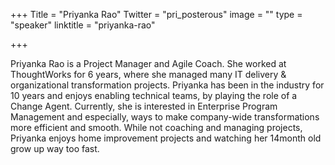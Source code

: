 +++
Title = "Priyanka Rao"
Twitter = "pri_posterous"
image = ""
type = "speaker"
linktitle = "priyanka-rao"

+++

Priyanka Rao is a Project Manager and Agile Coach. She worked at ThoughtWorks for 6 years, where she managed many IT delivery & organizational transformation projects. Priyanka has been in the industry for 10 years and enjoys enabling technical teams, by playing the role of a Change Agent. Currently, she is interested in Enterprise Program Management and especially, ways to make company-wide transformations more efficient and smooth. While not coaching and managing projects, Priyanka enjoys home improvement projects and watching her 14month old grow up way too fast.
